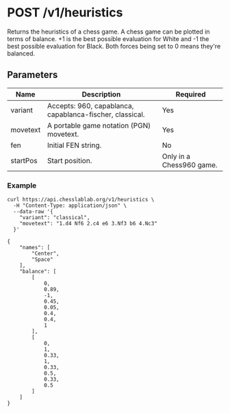 # POST /v1/heuristics

Returns the heuristics of a chess game. A chess game can be plotted in terms of balance. +1 is the best possible evaluation for White and -1 the best possible evaluation for Black. Both forces being set to 0 means they're balanced.

## Parameters

| Name | Description | Required |
| ---- | ----------- | -------- |
| variant | Accepts: 960, capablanca, capablanca-fischer, classical. | Yes |
| movetext | A portable game notation (PGN) movetext. | Yes |
| fen | Initial FEN string. | No |
| startPos | Start position. | Only in a Chess960 game. |

### Example

```text
curl https://api.chesslablab.org/v1/heuristics \
  -H "Content-Type: application/json" \
  --data-raw '{
    "variant": "classical",
    "movetext": "1.d4 Nf6 2.c4 e6 3.Nf3 b6 4.Nc3"
  }'
```

```text
{
	"names": [
		"Center",
		"Space"
	],
	"balance": [
		[
			0,
			0.89,
			-1,
			0.45,
			0.05,
			0.4,
			0.4,
			1
		],
		[
			0,
			1,
			0.33,
			1,
			0.33,
			0.5,
			0.33,
			0.5
		]
	]
}
```
